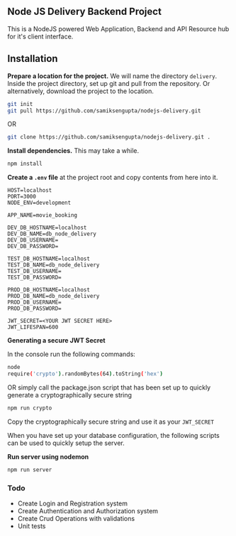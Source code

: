 ## Node JS Delivery Backend Project

This is a NodeJS powered Web Application, Backend and API Resource hub for it's client interface.

## Installation

**Prepare a location for the project.** We will name the directory `delivery`. Inside the project directory, set up git and pull from the repository. Or alternatively, download the project to the location.

```bash
git init
git pull https://github.com/samiksengupta/nodejs-delivery.git
```

OR

```bash
git clone https://github.com/samiksengupta/nodejs-delivery.git .
```
**Install dependencies.** This may take a while.

```bash
npm install
```

**Create a `.env` file** at the project root and copy contents from here into it.

```
HOST=localhost
PORT=3000
NODE_ENV=development

APP_NAME=movie_booking

DEV_DB_HOSTNAME=localhost
DEV_DB_NAME=db_node_delivery
DEV_DB_USERNAME=
DEV_DB_PASSWORD=

TEST_DB_HOSTNAME=localhost
TEST_DB_NAME=db_node_delivery
TEST_DB_USERNAME=
TEST_DB_PASSWORD=

PROD_DB_HOSTNAME=localhost
PROD_DB_NAME=db_node_delivery
PROD_DB_USERNAME=
PROD_DB_PASSWORD=

JWT_SECRET=<YOUR JWT SECRET HERE>
JWT_LIFESPAN=600
```
**Generating a secure JWT Secret**

In the console run the following commands:
```bash
node
require('crypto').randomBytes(64).toString('hex')
```
OR simply call the package.json script that has been set up to quickly generate a cryptographically secure string

```bash
npm run crypto
```
Copy the cryptographically secure string and use it as your `JWT_SECRET`

When you have set up your database configuration, the following scripts can be used to quickly setup the server.

**Run server using nodemon**

```bash
npm run server
```

### Todo

* Create Login and Registration system
* Create Authentication and Authorization system
* Create Crud Operations with validations
* Unit tests
